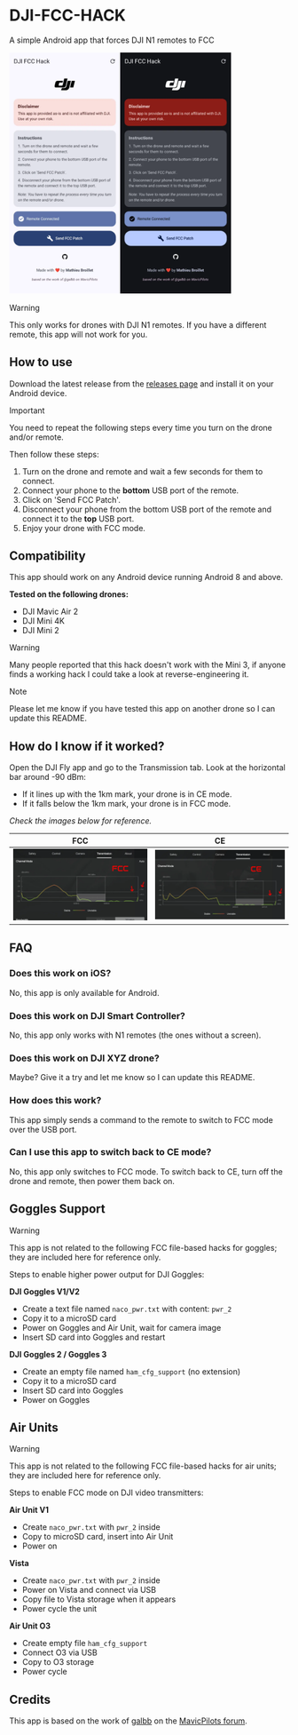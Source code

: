 # DJI-FCC-HACK

A simple Android app that forces DJI N1 remotes to FCC

<img src=".github/light.webp" alt="app" width="200"/><img src=".github/dark.webp" alt="app" width="200"/>

> [!WARNING]
> This only works for drones with DJI N1 remotes. If you have a different remote, this app will not work for you.

## How to use

Download the latest release from the [releases page](https://github.com/M4TH1EU/DJI-FCC-HACK/releases) and install it on your Android device.

> [!IMPORTANT]
> You need to repeat the following steps every time you turn on the drone and/or remote.

Then follow these steps:

1. Turn on the drone and remote and wait a few seconds for them to connect.
2. Connect your phone to the **bottom** USB port of the remote.
3. Click on 'Send FCC Patch'.
4. Disconnect your phone from the bottom USB port of the remote and connect it to the **top** USB port.
5. Enjoy your drone with FCC mode.

## Compatibility

This app should work on any Android device running Android 8 and above.

**Tested on the following drones:**

* DJI Mavic Air 2
* DJI Mini 4K
* DJI Mini 2

> [!WARNING]
> Many people reported that this hack doesn't work with the Mini 3, if anyone finds a working hack I could take a look at reverse-engineering it. 

> [!NOTE]
> Please let me know if you have tested this app on another drone so I can update this README.

## How do I know if it worked?

Open the DJI Fly app and go to the Transmission tab. Look at the horizontal bar around -90 dBm:

* If it lines up with the 1km mark, your drone is in CE mode.
* If it falls below the 1km mark, your drone is in FCC mode.

*Check the images below for reference.*

| FCC                           | CE                          |
| ----------------------------- | --------------------------- |
| ![fcc.webp](.github/fcc.webp) | ![ce.webp](.github/ce.webp) |

## FAQ

### Does this work on iOS?

No, this app is only available for Android.

### Does this work on DJI Smart Controller?

No, this app only works with N1 remotes (the ones without a screen).

### Does this work on DJI XYZ drone?

Maybe? Give it a try and let me know so I can update this README.

### How does this work?

This app simply sends a command to the remote to switch to FCC mode over the USB port.

### Can I use this app to switch back to CE mode?

No, this app only switches to FCC mode. To switch back to CE, turn off the drone and remote, then power them back on.

## Goggles Support
>[!WARNING]
> This app is not related to the following FCC file-based hacks for goggles; they are included here for reference only.

Steps to enable higher power output for DJI Goggles:

**DJI Goggles V1/V2**

* Create a text file named `naco_pwr.txt` with content: `pwr_2`
* Copy it to a microSD card
* Power on Goggles and Air Unit, wait for camera image
* Insert SD card into Goggles and restart

**DJI Goggles 2 / Goggles 3**

* Create an empty file named `ham_cfg_support` (no extension)
* Copy it to a microSD card
* Insert SD card into Goggles
* Power on Goggles

## Air Units
>[!WARNING]
> This app is not related to the following FCC file-based hacks for air units; they are included here for reference only.

Steps to enable FCC mode on DJI video transmitters:

**Air Unit V1**

* Create `naco_pwr.txt` with `pwr_2` inside
* Copy to microSD card, insert into Air Unit
* Power on

**Vista**

* Create `naco_pwr.txt` with `pwr_2` inside
* Power on Vista and connect via USB
* Copy file to Vista storage when it appears
* Power cycle the unit

**Air Unit O3**

* Create empty file `ham_cfg_support`
* Connect O3 via USB
* Copy to O3 storage
* Power cycle

## Credits

This app is based on the work of [galbb](https://mavicpilots.com/members/galbb.148459/) on the [MavicPilots forum](https://mavicpilots.com/threads/mavic-air-2-switch-to-fcc-mode-using-an-android-app.115027/).
